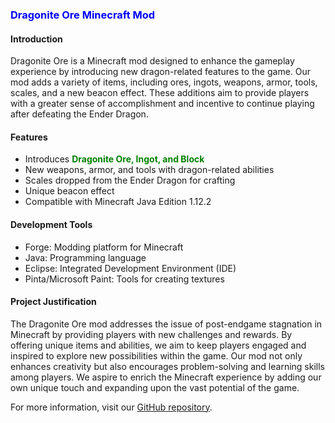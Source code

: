 ### <span style="color:blue;">Dragonite Ore Minecraft Mod</span>

#### Introduction
Dragonite Ore is a Minecraft mod designed to enhance the gameplay experience by introducing new dragon-related features to the game. Our mod adds a variety of items, including ores, ingots, weapons, armor, tools, scales, and a new beacon effect. These additions aim to provide players with a greater sense of accomplishment and incentive to continue playing after defeating the Ender Dragon.

#### Features
- Introduces <span style="color:green;"><b>Dragonite Ore, Ingot, and Block</b></span>
- New weapons, armor, and tools with dragon-related abilities
- Scales dropped from the Ender Dragon for crafting
- Unique beacon effect
- Compatible with Minecraft Java Edition 1.12.2

#### Development Tools
- Forge: Modding platform for Minecraft
- Java: Programming language
- Eclipse: Integrated Development Environment (IDE)
- Pinta/Microsoft Paint: Tools for creating textures

#### Project Justification
The Dragonite Ore mod addresses the issue of post-endgame stagnation in Minecraft by providing players with new challenges and rewards. By offering unique items and abilities, we aim to keep players engaged and inspired to explore new possibilities within the game. Our mod not only enhances creativity but also encourages problem-solving and learning skills among players. We aspire to enrich the Minecraft experience by adding our own unique touch and expanding upon the vast potential of the game.

For more information, visit our <a href="https://github.com/godlaska/CSE201-Project/">GitHub repository</a>. 
